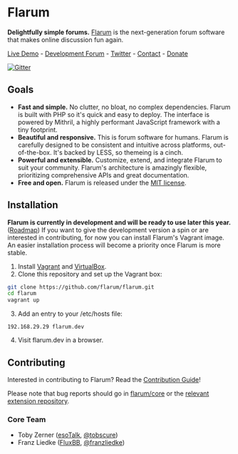 # Flarum

**Delightfully simple forums.** [Flarum](http://flarum.org) is the next-generation forum software that makes online discussion fun again.

[Live Demo](http://demo.flarum.org) -
[Development Forum](http://discuss.flarum.org) -
[Twitter](http://twitter.com/flarum) -
[Contact](mailto:toby@flarum.org) -
[Donate](http://flarum.org/donate)

[![Gitter](https://badges.gitter.im/Join%20Chat.svg)](https://gitter.im/flarum/flarum)

## Goals

- **Fast and simple.** No clutter, no bloat, no complex dependencies. Flarum is built with PHP so it's quick and easy to deploy. The interface is powered by Mithril, a highly performant JavaScript framework with a tiny footprint.
- **Beautiful and responsive.** This is forum software for humans. Flarum is carefully designed to be consistent and intuitive across platforms, out-of-the-box. It's backed by LESS, so themeing is a cinch.
- **Powerful and extensible.** Customize, extend, and integrate Flarum to suit your community. Flarum's architecture is amazingly flexible, prioritizing comprehensive APIs and great documentation.
- **Free and open.** Flarum is released under the [MIT license](https://github.com/flarum/flarum/blob/master/LICENSE.txt).

## Installation

**Flarum is currently in development and will be ready to use later this year.** ([Roadmap](http://tobyzerner.com/flarum/)) If you want to give the development version a spin or are interested in contributing, for now you can install Flarum's Vagrant image. An easier installation process will become a priority once Flarum is more stable.

1. Install [Vagrant](https://www.vagrantup.com) and [VirtualBox](https://www.virtualbox.org).
2. Clone this repository and set up the Vagrant box:

  ```sh
  git clone https://github.com/flarum/flarum.git
  cd flarum
  vagrant up
  ```

3. Add an entry to your /etc/hosts file:

  ```192.168.29.29 flarum.dev```

4. Visit flarum.dev in a browser.

## Contributing

Interested in contributing to Flarum? Read the [Contribution Guide](https://github.com/flarum/flarum/blob/master/CONTRIBUTING.md)!

Please note that bug reports should go in [flarum/core](https://github.com/flarum/core/issues) or the [relevant extension repository](https://github.com/flarum).

### Core Team

- Toby Zerner ([esoTalk](http://esotalk.org), [@tobscure](http://twitter.com/tobscure))
- Franz Liedke ([FluxBB](http://fluxbb.org), [@franzliedke](http://twitter.com/franzliedke))
